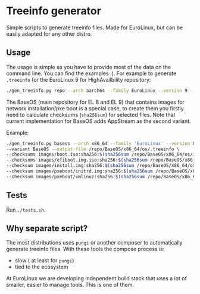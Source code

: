 # Treeinfo generator

Simple scripts to generate treeinfo files. Made for EuroLinux, but can
be easily adapted for any other distro.

## Usage

The usage is simple as you have to provide most of the data on the
command line. You can find the examples :). For example to generate
`.treeinfo` for the EuroLinux 9 for HighAvailbility repository:

```bash
./gen_treeinfo.py repo --arch aarch64 --family EuroLinux --version 9 --variant HighAvailability --output-file /path/to/repo/os/.treeinfo"
```

The BaseOS (main repository for EL 8 and EL 9) that contains images for network
installation/pxe boot is a special case, to create them you firstly need to
calculate checksums (`sha256sum`) for selected files. Note that current
implementation for BaseOS adds AppStream as the second variant.

Example:
```bash
./gen_treeinfo.py baseos --arch x86_64 --family 'EuroLinux' --version 8 \
--variant BaseOS --output-file /repo/BaseOS/x86_64/os/.treeinfo \
--checksums images/boot.iso:sha256:$(sha256sum /repo/BaseOS/x86_64/os/images/boot.iso | awk '{print $1}') \
--checksums images/efiboot.img.iso:sha256:$(sha256sum /repo/BaseOS/x86_64/os/images/efiboot.img | awk '{print $1}') \
--checksum images/install.img:sha256:$(sha256sum /repo/BaseOS/x86_64/os/images/install.img | awk '{print $1}') \
--checksum images/pxeboot/initrd.img:sha256:$(sha256sum /repo/BaseOS/x86_64/os/images/pxeboot/initrd.img | awk '{print $1}') \
--checksum images/pxeboot/vmlinuz:sha256:$(sha256sum /repo/BaseOS/x86_64/os/images/pxeboot/vmlinuz | awk '{print $1}')
```

## Tests

Run `./tests.sh`.

## Why separate script?

The most distributions uses `pungi` or another composer to automatically
generate treeinfo files. With these tools the compose process is:

- slow ( at least for `pungi`)
- tied to the ecosystem

At EuroLinux we are developing independent build stack that uses a lot
of smaller, easier to manage tools. This is one of them.
